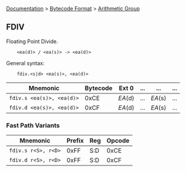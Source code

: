 [Documentation](../../README.md) > [Bytecode Format](../README.md) > [Arithmetic Group](../InstructionsArithmetic.md)

## FDIV

Floating Point Divide.

        <ea(d)> / <ea(s)> -> <ea(d)>

General syntax:

        fdiv.<s|d> <ea(s)>, <ea(d)>

| Mnemonic | Bytecode | Ext 0 | ... | ... | ... |
| - | - | - | - | - | - |
| `fdiv.s <ea(s)>, <ea(d)>` | 0xCE | *EA*(d) | ... | *EA*(s) | ... |
| `fdiv.d <ea(s)>, <ea(d)>` | 0xCF | *EA*(d) | ... | *EA*(s) | ... |

### Fast Path Variants

| Mnemonic | Prefix | Reg | Opcode |
| - | - | - | - |
| `fdiv.s r<S>, r<D>` | 0xFF | S:D | 0xCE |
| `fdiv.d r<S>, r<D>` | 0xFF | S:D | 0xCF |
